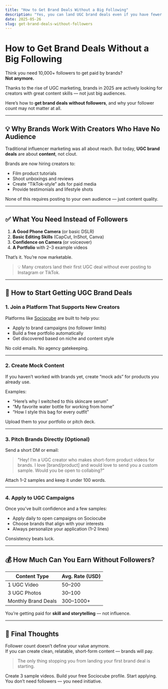 ```yaml
---
title: "How to Get Brand Deals Without a Big Following"
description: "Yes, you can land UGC brand deals even if you have fewer than 1,000 followers. Here's how creators are getting paid by brands in 2025 without relying on follower count."
date: 2025-05-26
slug: get-brand-deals-without-followers
---
```


# How to Get Brand Deals Without a Big Following

Think you need 10,000+ followers to get paid by brands?  
**Not anymore.**

Thanks to the rise of UGC marketing, brands in 2025 are actively looking for creators with great content skills — not just big audiences.

Here’s how to **get brand deals without followers**, and why your follower count may not matter at all.

---

## 💡 Why Brands Work With Creators Who Have No Audience

Traditional influencer marketing was all about reach. But today, **UGC brand deals** are about **content**, not clout.

Brands are now hiring creators to:
- Film product tutorials
- Shoot unboxings and reviews
- Create “TikTok-style” ads for paid media
- Provide testimonials and lifestyle shots

None of this requires posting to your own audience — just content quality.

---

## ✅ What You Need Instead of Followers

1. **A Good Phone Camera** (or basic DSLR)
2. **Basic Editing Skills** (CapCut, InShot, Canva)
3. **Confidence on Camera** (or voiceover)
4. **A Portfolio** with 2–3 example videos

That’s it. You’re now marketable.

> 💡 Many creators land their first UGC deal without ever posting to Instagram or TikTok.

---

## 🚀 How to Start Getting UGC Brand Deals

### 1. Join a Platform That Supports New Creators

Platforms like [Sociocube](https://sociocube.com) are built to help you:
- Apply to brand campaigns (no follower limits)
- Build a free portfolio automatically
- Get discovered based on niche and content style

No cold emails. No agency gatekeeping.

---

### 2. Create Mock Content

If you haven’t worked with brands yet, create “mock ads” for products you already use.

Examples:
- “Here’s why I switched to this skincare serum”
- “My favorite water bottle for working from home”
- “How I style this bag for every outfit”

Upload them to your portfolio or pitch deck.

---

### 3. Pitch Brands Directly (Optional)

Send a short DM or email:
> "Hey! I’m a UGC creator who makes short-form product videos for brands. I love [brand/product] and would love to send you a custom sample. Would you be open to collabing?"

Attach 1–2 samples and keep it under 100 words.

---

### 4. Apply to UGC Campaigns

Once you’ve built confidence and a few samples:
- Apply daily to open campaigns on Sociocube
- Choose brands that align with your interests
- Always personalize your application (1–2 lines)

Consistency beats luck.

---

## 💰 How Much Can You Earn Without Followers?

| Content Type        | Avg. Rate (USD) |
|---------------------|-----------------|
| 1 UGC Video         | $50–$200        |
| 3 UGC Photos        | $30–$100        |
| Monthly Brand Deals | $300–$1000+     |

You’re getting paid for **skill and storytelling** — not influence.

---

## 🧠 Final Thoughts

Follower count doesn’t define your value anymore.  
If you can create clean, relatable, short-form content — brands will pay.

> The only thing stopping you from landing your first brand deal is starting.

Create 3 sample videos. Build your free Sociocube profile. Start applying.  
You don’t need followers — you need initiative.
